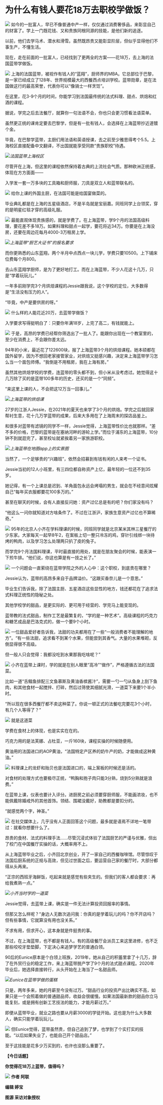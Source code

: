 # 为什么有钱人要花18万去职校学做饭？

![](https://inews.gtimg.com/newsapp_bt/0/15679339564/1000)
如今的一批富人，早已不像普通中产一样，仅仅通过消费奢侈品，来彰显自己的财富了。学上一门既花钱、又和贵族同根同源的技能，是他们新的追逐。

以前，他们去学马术、潜水和滑雪。虽然既昂贵又能彰显阶层，但似乎显得他们不事生产，不懂生活。

现在，走在前面的一批富人，已经找到了更两全的方案——花18万，去上海的法国蓝带学做饭。

![](https://inews.gtimg.com/newsapp_bt/0/15679339545/1000)
上海的法国蓝带，被视作有钱人的“蓝翔”，厨师界的MBA。它总部位于巴黎，是一家已经成立了128年、世界规模最大的西餐西点培训学校。蓝带勋章，是在法国做这行的最高荣誉，代表你可以“像骑士一样烹饪”。

在这里，花3-9个月的时间，你能学习到法国最传统的法式料理、甜点、烘焙和红酒的课程。

据说，学完之后去法餐厅，就算你一句法语不会，你也只会更习惯看法语菜单。

虽然更正统的课肯定要去巴黎学，但是有一批有钱人，会选择在上海蓝带抄近道镀个金。

毕竟，在巴黎学蓝带，主厨们用法语和英语授课，去之前至少雅思得考个5.5。上海校区直接配备中文翻译，不出国就能享受同款“贵族职校”待遇。

![](https://inews.gtimg.com/newsapp_bt/0/15679339551/1000)_法国蓝带上海校区_

尽管开在上海，但这里的课程依然保持着古典的上流社会气质。那种欧洲正统感，体现在方方面面——

入学发一套一万多块的工具箱和厨师服，刀具是双立人和蓝带联名的。

![](https://inews.gtimg.com/newsapp_bt/0/15679339544/1000)
给你上课的外国主厨，在法国可能是给国宴做菜的。

毕业典礼都是在上海的五星级酒店，不是半岛就是宝丽嘉。同班同学上台领奖，穿的是明星红毯才穿的高级礼服。

![](https://inews.gtimg.com/newsapp_bt/0/15679339542/1000)
最能直观体现贵族感的，就是学费了。在上海蓝带，学9个月的法国高级料理，要花差不多18万。如果料理和甜点一起学，要花将近34万。你要是在上海没房，还要在周边花每月4000-3万租房上学。

![](https://inews.gtimg.com/newsapp_bt/0/15679339535/1000)_上海蓝带“厨艺大证书”的报名要求_

而你更熟悉的山东蓝翔，两个半月中点西点一块儿学，学费只要10500。上下铺床位费每个月800。

去山东蓝翔学厨师，是为了更好地打工。而在上海蓝带，不少人花这十几万，只是“学着玩玩儿。”

一年多前刚学完3个月烘焙课程的Jessie跟我说，这个学校的定位，大多数得是“生活没有压力的人”。

“毕竟，中产是要供房的呀。”

![](https://inews.gtimg.com/newsapp_bt/0/15679339543/1000)
什么样的人能花近20万，去蓝带学做饭？

入学要求写得挺明白了：只要你年满18岁，上完了高二，有钱就能上。

![](https://inews.gtimg.com/newsapp_bt/0/15679339541/1000)
于是，高昂的学费已经帮你筛选出了一批人了。能跟你出现在一个教室里的，至少在消费上，不会跟你差太远。

94年的小米，最近花了122600块，报了上海蓝带3个月的烘焙课程。她本硕都在国外留学，因为不想回老家接管家业，对烘焙又挺感兴趣，决定来上海蓝带学习怎么当一个面包师傅。“我倒是不用租房，我在上海有房。”

虽然其他烘焙学校的学费，连蓝带的零头都不到，但小米从没考虑过。她觉得这十几万除了买的是蓝带100多年的历史，还买的是一个“同频”。

“来这里上课的人，不会把这12万当一回事儿。”

![](https://inews.gtimg.com/newsapp_bt/0/15679339548/1000)_上海蓝带的烘焙课_

27岁的江浙人Jessie，在2021年的夏天也来学了3个月的烘焙。学完之后就回家帮衬生意，花十几万学蓝带的成果，后来大多用在了上海周末的探店品鉴上。

和很多对蓝带有滤镜的同学不一样，Jessie觉得，上海蓝带性价比也就那样。“差不多的价格，巴黎的蓝带是在塞纳河畔的游轮上学。”而位于浦东的上海蓝带，10分钟不到就逛完了，甚至校址就紧挨着另一家旅游职校。

![](https://inews.gtimg.com/newsapp_bt/0/15679339549/1000)_上海蓝带在地图app上的实景图_

当然了，一个足够贵的“兴趣班”，依然会招募到有钱有闲的人来考一个证书。

Jessie当初的12人小班里，有三四位都自称资产上亿，最年轻的一位还不到35岁。

她记得，有一个上课总是迟到、羊角面包永远会烤塌的男生，就会在不经意间炫耀自己“每年买衣服都要花100多万的。”

甚至在聊天的时候，会有人直接反问她：资产过亿总是有的吧？你们家没有吗？

“他这么一问你就知道对方啥条件了。不过在江浙沪，家族生意资产过亿也不算稀奇。”

![](https://inews.gtimg.com/newsapp_bt/0/15679339534/1000)
95年的北京人小齐在学料理课的时候，同班同学就是北京某米其林三星餐厅的少东家。大家每天一起早8午2，在案板上切一整只冷冻的鸡，穿针引线绑一块待烤的鸭肉，以及学习怎么处理两只扒了皮的兔子。

而学完9个月法国料理课，平时最直接的用处，就是在朋友聚会的时候，能表演一下煎牛排。“他们说，你这也算是有一技之长了。”

![](https://inews.gtimg.com/newsapp_bt/0/15679339533/1000)
一个问题会一直萦绕在蓝带学院之外的人心中：这个职校，到底贵在哪里？

Jessie认为，蓝带的高昂多来自于品牌溢价。“这跟买香奈儿是一个意思。”

毕业生们告诉我，除了法国主厨、五星酒店这些显性的地方，钱还都花在了追求法式料理正统性的隐秘之处。

其他学校学的甜品，是更实际的、更可用于经营的、学完马上能变现的。

蓝带教的法式甜品，制作工艺是最繁复的，“学的是一种艺术”。高级课程的巧克力和糖艺成品是巴洛克式的，做一个要9个小时。

![](https://inews.gtimg.com/newsapp_bt/0/15679339550/1000)
一位甜品爱好者告诉我，法甜的功夫都用在了一些“一般消费者不能理解的地方”。“有一些法甜，追求看不到某个水果，但能尝到其香气。大量的水果堆砌，反倒显得很不高级。

但一般人只会觉得：我都没吃到水果那我吃啥呢？”

![](https://inews.gtimg.com/newsapp_bt/0/15679339537/1000)
小齐在蓝带上课时，学的就是在别人眼里“高冷”“做作”，严格遵循古法的法国菜。

比如一道“舌鳎鱼排配三文鱼慕斯及黄油香槟酱汁”，需要一勺一勺从鱼身上刮下鱼肉，和其他食材一起搅拌、打碎，然后过筛使其细腻光滑，一道菜下来要1个半小时。

“所以现在很多西餐厅都不卖这种菜了。你说一顿正式的法餐吃完要花3个小时，有几个人等得了？”

![](https://inews.gtimg.com/newsapp_bt/0/15679339579/1000)
就是这道菜

学费在食材上的体现，也是实实在在的。

巧克力用的是法芙娜、占杜亚，一斤160块，课程实操的时候随便用。

黄油用的法国进口的AOP黄油，“法国特定产区养的奶牛产的奶，才能做成这种黄油。”

![](https://inews.gtimg.com/newsapp_bt/0/15679339538/1000)
料理课上的龙虾和贻贝也是法国进口的，端上案板的时候还是活的。

对食材的处理方式也要极尽正统，“鸭胸和狍子肉只能3分熟，烧到5分熟就是浪费。”

在蓝带上课，仪表也要计入评分。进厨房之前必须要穿厨师服，不能画浓妆，也不能佩戴除婚戒外的其他首饰。领结、围裙没戴好，助教都是要扣分的。

“就感觉两个字，神圣。”

![](https://inews.gtimg.com/newsapp_bt/0/15679339536/1000)
在社交媒体上，几乎没有人正面回答这个问题，最多就是语焉不详地一笔带过：就看你想要什么了。

昂贵的食材、法式的料理手法……尽管沉浸式体验了法国厨艺的严谨与优雅，但出了校门在中国餐厅实操的话，大概率用不上。

从上海蓝带毕业之后，小齐回北京创业，开了一家自己的西餐咖啡馆。尽管惊叹于法国后厨系统的正规与高效，但见过世面之后，要运营自己家的餐厅时，大部分都得从头再来。

“正宗的西班牙海鲜饭，吃起来就是感觉有些夹生的。但我们的客人都会要求：再给我煮熟一点。”

![](https://inews.gtimg.com/newsapp_bt/0/15679339539/1000)_小齐当时学的一道菜_

Jessie觉得，去蓝带上课，确实是一件无法计算投资回报率的事情。

但那又怎么样呢？“身边人无数次追问我：你真的是学着玩儿的吗？你不开店吗？但有些事情，它就算没有用也没关系。”

不求有用，但求开心，这本身就是件挺贵的事。

不过，在上海蓝带，也不都是有钱人。有的高级餐厅会派员工来这里进修，也不乏那些咬咬牙垫垫脚，下定决心来追梦学艺的普通白领。

90后的Eunice原本是个白领上班族，2019年，她从自己的积蓄里拿了十几万，辞了在外贸行业的稳定工作，来上海蓝带脱产学了9个月的法式甜点课程。2020年毕业后，她选择直接转行，从头开始在上海当了一名甜品师。

![](https://inews.gtimg.com/newsapp_bt/0/15679339546/1000)_Eunice在蓝带学做的蛋糕_

只是，两年多来，她的月薪至今没有过万。“甜品行业的投资产出比确实不高，如果只是一个会照着做的普通甜品师，收益会很缓慢。如果法国最新款的甜品你立马能复刻，或是拥有创新工艺技法的能力，才能月薪过万。”

即便从蓝带毕业，就业之路也要从月薪3000的学徒开始。这也是为什么大多数人，确实只能学着玩玩儿。

![](https://inews.gtimg.com/newsapp_bt/0/15679339547/1000)
但Eunice觉得，蓝带虽然贵，但自己追到了梦，也学到了个实打实的技能。“以后如果失业了，也能自己开个甜品店。”

至于这技能是花多少万买到的，也许也没那么重要了。

**【今日话题】**

**你觉得花18万上蓝带，值得吗？**

![](https://inews.gtimg.com/newsapp_bt/0/15679354550/1000)
**作者 阿联**

**编辑 婷宝**

**图源 采访对象授权**

